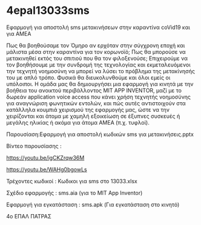 # 4epal13033sms
Εφαρμογή για αποστολή sms μετακινήσεων στην καραντίνα coVid19 και για ΑΜΕΑ

Πως θα βοηθούσαμε τον Όμηρο αν ερχόταν στην σύγχρονη εποχή και μάλιστα μέσα στην καραντίνα για τον κορωνοϊό; Πως θα μπορούσε να μετακινηθεί εκτός του σπιτιού που θα τον φιλοξενούσε; Επιχειρούμε να τον βοηθήσουμε με την συνδρομή της τεχνολογίας και εκμεταλευόμενοι την τεχνητή νοημοσύνη να μπορεί να λύσει το πρόβλημα της μετακίνησής του με απλό τρόπο. Φυσικά θα διευκολυνθούμε και όλοι εμείς οι υπόλοιποι.
Η ομάδα μας θα δημιουργήσει μια εφαρμογή για κινητά με την βοήθεια του ανοικτού περιβάλλοντος MIT APP INVENTOR, μαζί με το δωρεάν application voice access που κάνει χρήση τεχνητής νοημοσύνης για αναγνώριση φωνητικών εντολών, και πώς αυτές αντιστοιχούν στα κατάλληλα κουμπιά χειρισμού της εφαρμογής μας, ώστε να την χειρίζονται και άτομα με χαμηλή εξοικείωση σε έξυπνες συσκευές ή μεγάλης ηλικίας ή ακόμα για άτομα ΑΜΕΑ (π.χ. τυφλοί).

Παρουσίαση:Εφαρμογή για αποστολή κωδικών sms για μετακινήσεις.pptx

Βίντεο παρουσίασης : 

https://youtu.be/igCKZrqw36M
        
https://youtu.be/WAHg0bgowLs

Τρέχοντες κωδικοί : Κωδικοι για sms στο 13033.xlsx

Σχέδιο εφαρμογής : sms.aia (για το MIT App Inventor)

Εφαρμογή για εγκατάσταση : sms.apk (Για εγκατάσταση στο κινητό)

4ο ΕΠΑΛ ΠΑΤΡΑΣ
